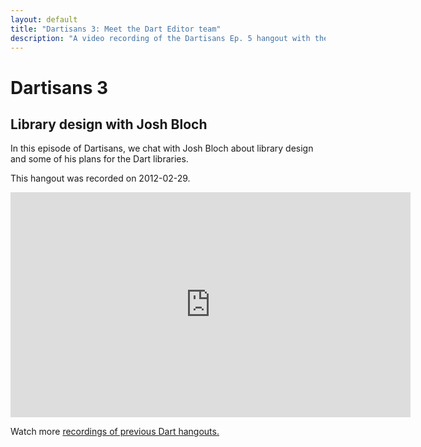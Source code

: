 ```yaml
---
layout: default
title: "Dartisans 3: Meet the Dart Editor team"
description: "A video recording of the Dartisans Ep. 5 hangout with the Dart Editor team."
---
```


# Dartisans 3

## Library design with Josh Bloch

In this episode of Dartisans, we chat with Josh Bloch about library
design and some of his plans for the Dart libraries.

This hangout was recorded on 2012-02-29.

<iframe width="640" height="360" src="http://www.youtube.com/embed/wmsVHdllIPM" frameborder="0" allowfullscreen></iframe>

Watch more [recordings of previous Dart hangouts.](index.html)